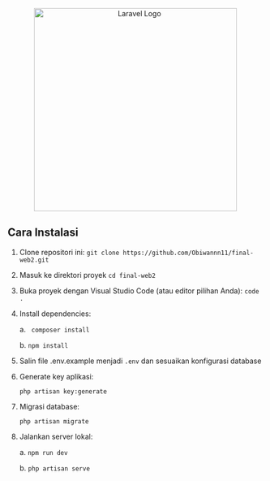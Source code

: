 <p align="center"><a href="https://laravel.com" target="_blank"><img src="https://raw.githubusercontent.com/laravel/art/master/logo-lockup/5%20SVG/2%20CMYK/1%20Full%20Color/laravel-logolockup-cmyk-red.svg" width="400" alt="Laravel Logo"></a></p>



## Cara Instalasi

1. Clone repositori ini: ``` git clone https://github.com/Obiwannn11/final-web2.git ```
2. Masuk ke direktori proyek ``` cd final-web2 ```
3. Buka proyek dengan Visual Studio Code (atau editor pilihan Anda): ```code .```
4. Install dependencies:

   a.  ```  composer install ```

   b.   ``` npm install  ```
 
6. Salin file .env.example menjadi ```.env``` dan sesuaikan konfigurasi database
7. Generate key aplikasi:
   
     ``` php artisan key:generate ```

8. Migrasi database:

     ``` php artisan migrate ```

9. Jalankan server lokal:

    a.  ``` npm run dev ```

    b. ``` php artisan serve ```

